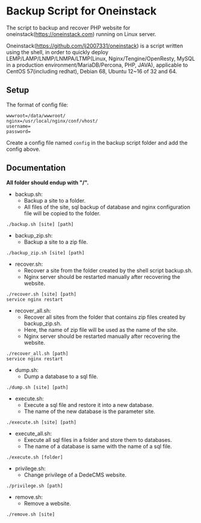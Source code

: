 # Backup Script for Oneinstack
The script to backup and recover PHP website for oneinstack(https://oneinstack.com) running on Linux server.

Oneinstack(https://github.com/lj2007331/oneinstack) is a script written using the shell, in order to quickly deploy LEMP/LAMP/LNMP/LNMPA/LTMP(Linux, Nginx/Tengine/OpenResty, MySQL in a production environment/MariaDB/Percona, PHP, JAVA), applicable to CentOS 57(including redhat), Debian 68, Ubuntu 12~16 of 32 and 64.

## Setup

The format of config file:

```shell
wwwroot=/data/wwwroot/
nginx=/usr/local/nginx/conf/vhost/
username=
password=
```
Create a config file named `config` in the backup script folder and add the config above.

## Documentation

**All folder should endup with "/".**

- backup.sh: 
    - Backup a site to a folder. 
    - All files of the site, sql backup of database and nginx configuration file will be copied to the folder.

```shell
./backup.sh [site] [path]
```

- backup_zip.sh: 
    - Backup a site to a zip file.

```shell
./backup_zip.sh [site] [path]
```

- recover.sh: 
    - Recover a site from the folder created by the shell script backup.sh. 
    - Nginx server should be restarted manually after recovering the website.

```shell
./recover.sh [site] [path]
service nginx restart
```

- recover_all.sh:
    - Recover all sites from the folder that contains zip files created by backup_zip.sh. 
    - Here, the name of zip file will be used as the name of the site. 
    - Nginx server should be restarted manually after recovering the website.

```shell
./recover_all.sh [path]
service nginx restart
```

- dump.sh: 
    - Dump a database to a sql file.

```shell
./dump.sh [site] [path]
```

- execute.sh: 
    - Execute a sql file and restore it into a new database. 
    - The name of the new database is the parameter site.

```shell
./execute.sh [site] [path]
```

- execute_all.sh: 
    - Execute all sql files in a folder and store them to databases. 
    - The name of a database is same with the name of a sql file.

```shell
./execute.sh [folder]
```

- privilege.sh: 
    - Change privilege of a DedeCMS website.

```shell
./privilege.sh [path]
```

- remove.sh: 
    - Remove a website.

```shell
./remove.sh [site]
```
